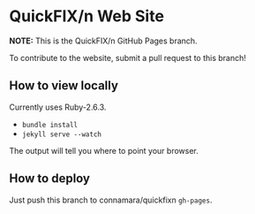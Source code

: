 QuickFIX/n Web Site
===================

**NOTE:** This is the QuickFIX/n GitHub Pages branch.

To contribute to the website, submit a pull request to this branch!


How to view locally
-------------------

Currently uses Ruby-2.6.3.

* `bundle install`
* `jekyll serve --watch`

The output will tell you where to point your browser.


How to deploy
-------------

Just push this branch to connamara/quickfixn `gh-pages`.
